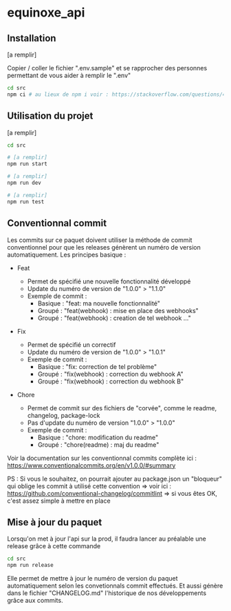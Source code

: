 # equinoxe_api


## Installation

[a remplir]

Copier / coller le fichier ".env.sample"
et se rapprocher des personnes permettant de vous aider à remplir le ".env"

```bash
cd src
npm ci # au lieux de npm i voir : https://stackoverflow.com/questions/48524417/should-the-package-lock-json-file-be-added-to-gitignore
```


## Utilisation du projet 

[a remplir]

```bash
cd src

# [a remplir]
npm run start

# [a remplir]
npm run dev

# [a remplir]
npm run test
```

## Conventionnal commit

Les commits sur ce paquet doivent utiliser la méthode de commit conventionnel pour que les releases génèrent un numéro de version automatiquement.
Les principes basique :
- Feat
  - Permet de spécifié une nouvelle fonctionnalité développé
  - Update du numéro de version de "1.0.0" > "1.1.0"
  - Exemple de commit :
    - Basique : "feat: ma nouvelle fonctionnalité"
    - Groupé : "feat(webhook) : mise en place des webhooks"
    - Groupé : "feat(webhook) : creation de tel webhook ..."

- Fix
  - Permet de spécifié un correctif
  - Update du numéro de version de "1.0.0" > "1.0.1"
  - Exemple de commit :
    - Basique : "fix: correction de tel problème"
    - Groupé : "fix(webhook) : correction du webhook A"
    - Groupé : "fix(webhook) : correction du webhook B"

- Chore
  - Permet de commit sur des fichiers de "corvée", comme le readme, changelog, package-lock
  - Pas d'update du numéro de version "1.0.0" > "1.0.0"
  - Exemple de commit :
    - Basique : "chore: modification du readme"
    - Groupé : "chore(readme) : maj du readme"

Voir la documentation sur les conventionnal commits complète ici : https://www.conventionalcommits.org/en/v1.0.0/#summary

PS : Si vous le souhaitez, on pourrait ajouter au package.json un "bloqueur" qui oblige les commit à utilisé cette convention
=> voir ici : https://github.com/conventional-changelog/commitlint
=> si vous êtes OK, c'est assez simple à mettre en place

## Mise à jour du paquet

Lorsqu'on met à jour l'api sur la prod, il faudra lancer au préalable une release grâce à cette commande 

```bash
cd src
npm run release
```

Elle permet de mettre à jour le numéro de version du paquet automatiquement selon les convetionnals commit effectués.
Et aussi génère dans le fichier "CHANGELOG.md" l'historique de nos développements grâce aux commits.
